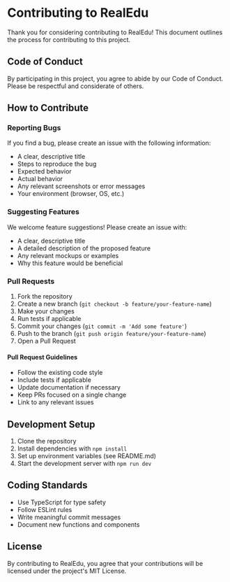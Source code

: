 # Contributing to RealEdu

Thank you for considering contributing to RealEdu! This document outlines the process for contributing to this project.

## Code of Conduct

By participating in this project, you agree to abide by our Code of Conduct. Please be respectful and considerate of others.

## How to Contribute

### Reporting Bugs

If you find a bug, please create an issue with the following information:

- A clear, descriptive title
- Steps to reproduce the bug
- Expected behavior
- Actual behavior
- Any relevant screenshots or error messages
- Your environment (browser, OS, etc.)

### Suggesting Features

We welcome feature suggestions! Please create an issue with:

- A clear, descriptive title
- A detailed description of the proposed feature
- Any relevant mockups or examples
- Why this feature would be beneficial

### Pull Requests

1. Fork the repository
2. Create a new branch (`git checkout -b feature/your-feature-name`)
3. Make your changes
4. Run tests if applicable
5. Commit your changes (`git commit -m 'Add some feature'`)
6. Push to the branch (`git push origin feature/your-feature-name`)
7. Open a Pull Request

#### Pull Request Guidelines

- Follow the existing code style
- Include tests if applicable
- Update documentation if necessary
- Keep PRs focused on a single change
- Link to any relevant issues

## Development Setup

1. Clone the repository
2. Install dependencies with `npm install`
3. Set up environment variables (see README.md)
4. Start the development server with `npm run dev`

## Coding Standards

- Use TypeScript for type safety
- Follow ESLint rules
- Write meaningful commit messages
- Document new functions and components

## License

By contributing to RealEdu, you agree that your contributions will be licensed under the project's MIT License.